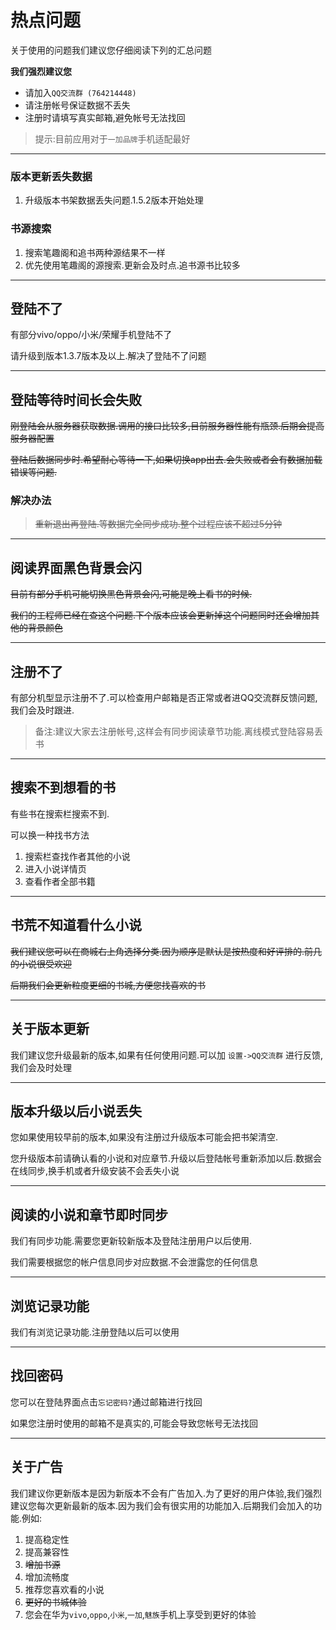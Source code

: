 # 热点问题

关于使用的问题我们建议您仔细阅读下列的汇总问题



**我们强烈建议您** </br>


* 请加入`QQ交流群 (764214448)` </br>
* 请注册帐号保证数据不丢失 </br>
* 注册时请填写真实邮箱,避免帐号无法找回</br>

> 提示:目前应用对于`一加品牌`手机适配最好

****

### 版本更新丢失数据

1. 升级版本书架数据丢失问题.1.5.2版本开始处理

### 书源搜索

1. 搜索笔趣阁和追书两种源结果不一样
2. 优先使用笔趣阁的源搜索.更新会及时点.追书源书比较多

****


## 登陆不了

有部分vivo/oppo/小米/荣耀手机登陆不了

请升级到版本1.3.7版本及以上.解决了登陆不了问题

****

## 登陆等待时间长会失败

<strike>刚登陆会从服务器获取数据.调用的接口比较多,目前服务器性能有瓶颈.后期会提高服务器配置</strike>


<strike>登陆后数据同步时.希望耐心等待一下,如果切换app出去.会失败或者会有数据加载错误等问题.</strike>



### 解决办法

> <strike>重新退出再登陆.等数据完全同步成功.整个过程应该不超过5分钟</strike>

****


## 阅读界面黑色背景会闪


<strike>目前有部分手机可能切换黑色背景会闪,可能是晚上看书的时候.</strike>

<strike>我们的工程师已经在查这个问题.下个版本应该会更新掉这个问题同时还会增加其他的背景颜色</strike>

****

## 注册不了

有部分机型显示注册不了.可以检查用户邮箱是否正常或者进QQ交流群反馈问题,我们会及时跟进.

> 备注:建议大家去注册帐号,这样会有同步阅读章节功能.离线模式登陆容易丢书

****

## 搜索不到想看的书

有些书在搜索栏搜索不到.

可以换一种找书方法

1. 搜索栏查找作者其他的小说
2. 进入小说详情页
3. 查看作者全部书籍

****

## 书荒不知道看什么小说

<strike>我们建议您可以在商城右上角选择分类.因为顺序是默认是按热度和好评排的.前几的小说很受欢迎</strike>

<strike>后期我们会更新粒度更细的书城,方便您找喜欢的书</strike>

****

## 关于版本更新

我们建议您升级最新的版本,如果有任何使用问题.可以加 `设置->QQ交流群` 进行反馈,我们会及时处理

****

## 版本升级以后小说丢失

您如果使用较早前的版本,如果没有注册过升级版本可能会把书架清空.

您升级版本前请确认看的小说和对应章节.升级以后登陆帐号重新添加以后.数据会在线同步,换手机或者升级安装不会丢失小说

****

## 阅读的小说和章节即时同步

我们有同步功能.需要您更新较新版本及登陆注册用户以后使用.

我们需要根据您的帐户信息同步对应数据.不会泄露您的任何信息

****

## 浏览记录功能

我们有浏览记录功能.注册登陆以后可以使用

****


## 找回密码

您可以在登陆界面点击`忘记密码?`通过邮箱进行找回

如果您注册时使用的邮箱不是真实的,可能会导致您帐号无法找回

*** 


## 关于广告

我们建议你更新版本是因为新版本不会有广告加入.为了更好的用户体验,我们强烈建议您每次更新最新的版本.因为我们会有很实用的功能加入.后期我们会加入的功能.例如:

1. 提高稳定性
2. 提高兼容性
3. <strike>增加书源</strike>
4. 增加流畅度
5. 推荐您喜欢看的小说
6. <strike>更好的书城体验</strike>
7. 您会在华为`vivo`,`oppo`,`小米`,`一加`,`魅族`手机上享受到更好的体验